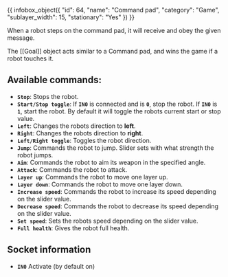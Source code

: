 {{ infobox_object({
	"id": 64,
	"name": "Command pad",
	"category": "Game",
	"sublayer_width": 15,
	"stationary": "Yes"
}) }}

When a robot steps on the command pad, it will receive and obey the given message.

The [[Goal]] object acts similar to a Command pad, and wins the game if a robot touches it.

## Available commands:
- **`Stop`**: Stops the robot.
- **`Start/Stop toggle`**: If **`IN0`** is connected and is **`0`**, stop the robot. If **`IN0`** is **`1`**, start the robot. By default it will toggle the robots current start or stop value.
- **`Left`**: Changes the robots direction to **left**.
- **`Right`**: Changes the robots direction to **right**.
- **`Left/Right toggle`**: Toggles the robot direction.
- **`Jump`**: Commands the robot to jump. Slider sets with what strength the robot jumps.
- **`Aim`**: Commands the robot to aim its weapon in the specified angle.
- **`Attack`**: Commands the robot to attack.
- **`Layer up`**: Commands the robot to move one layer up.
- **`Layer down`**: Commands the robot to move one layer down.
- **`Increase speed`**: Commands the robot to increase its speed depending on the slider value.
- **`Decrease speed`**: Commands the robot to decrease its speed depending on the slider value.
- **`Set speed`**: Sets the robots speed depending on the slider value.
- **`Full health`**: Gives the robot full health.

## Socket information
- **`IN0`** Activate (by default on)